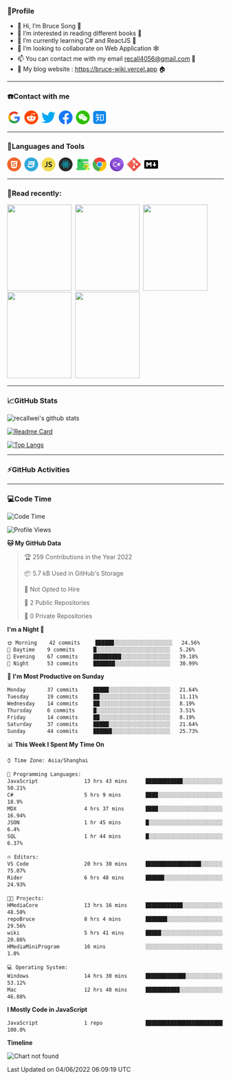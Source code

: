 ### 🦁️Profile

- 👋 Hi, I’m Bruce Song 🦁️
- 👀 I’m interested in reading different books 📖
- 🌱 I’m currently learning C# and ReactJS 🚀
- 💞️ I’m looking to collaborate on Web Application 🕸️
- 📫 You can contact me with my email recall4056@gmail.com 📮
- 📖 My blog website : https://bruce-wiki.vercel.app 🏠

---

### ☎️Contact with me

<img height="32" width="32" src="/img/google.png"/>&nbsp;
<img height="32" width="32" src="/img/reddit.png"/>&nbsp;
<img height="32" width="32" src="/img/twitter.png"/>&nbsp;
<img height="32" width="32" src="/img/facebook.png"/>&nbsp;
<img height="32" width="32" src="/img/wechat.png"/>&nbsp;
<img height="32" width="32" src="/img/zhihu.png"/>&nbsp;

---

### 🚀Languages and Tools

<a href="https://bruce-wiki.vercel.app/docs/front-end/html" target="_blank" rel="noreferrer noopener"><img height="32" width="32" src="/img/html.png"/></a>&nbsp;
<a href="https://bruce-wiki.vercel.app/docs/front-end/css" target="_blank" rel="noreferrer noopener"><img height="32" width="32" src="/img/css.png"/></a>&nbsp;
<a href="https://bruce-wiki.vercel.app/docs/front-end/javascript" target="_blank" rel="noreferrer noopener"><img height="32" width="32" src="/img/javascript.png"/></a>&nbsp;
<a href="https://bruce-wiki.vercel.app/docs/front-end/react" target="_blank" rel="noreferrer noopener"><img height="32" width="32" src="/img/react.png"/></a>&nbsp;
<a href="https://bruce-wiki.vercel.app/docs/front-end/react" target="_blank" rel="noreferrer noopener"><img height="32" width="32" src="/img/docusaurus.png"/></a>&nbsp;
<img height="32" width="32" src="/img/chrome.png"/>&nbsp;
<img height="32" width="32" src="/img/csharp.png"/>&nbsp;
<img height="32" width="32" src="/img/git.png"/>&nbsp;
<a href="https://bruce-wiki.vercel.app/docs/front-end/markdown" target="_blank" rel="noreferrer noopener"><img height="32" width="32" src="/img/markdown.png"/></a>&nbsp;

<!-- <img height="32" width="32" src="https://simpleicons.org/icons/microsoft.svg"/>&nbsp;
<img height="32" width="32" src="https://simpleicons.org/icons/microsoftazure.svg"/>&nbsp;
<img height="32" width="32" src="https://simpleicons.org/icons/azuredevops.svg"/>&nbsp;
<img height="32" width="32" src="https://simpleicons.org/icons/visualstudio.svg"/>&nbsp;
<img height="32" width="32" src="https://simpleicons.org/icons/visualstudiocode.svg"/>&nbsp;
<img height="32" width="32" src="https://simpleicons.org/icons/dotnet.svg"/>&nbsp;
<img height="32" width="32" src="https://simpleicons.org/icons/microsoftsqlserver.svg"/>&nbsp;
<img height="32" width="32" src="https://simpleicons.org/icons/nodedotjs.svg"/>&nbsp;
<img height="32" width="32" src="https://simpleicons.org/icons/npm.svg"/>&nbsp;
<img height="32" width="32" src="https://simpleicons.org/icons/webpack.svg"/>&nbsp;
<img height="32" width="32" src="https://simpleicons.org/icons/swagger.svg"/>&nbsp;
<img height="32" width="32" src="https://simpleicons.org/icons/bootstrap.svg"/>&nbsp;
<img height="32" width="32" src="https://simpleicons.org/icons/jest.svg">&nbsp;
<img height="32" width="32" src="https://simpleicons.org/icons/github.svg"/>&nbsp; -->

---

### 📖Read recently:

<img height="200" width="150" src="https://img9.doubanio.com/view/subject/s/public/s27283822.jpg"/>&nbsp;
<img height="200" width="150" src="https://img9.doubanio.com/view/subject/l/public/s33524212.jpg"/>&nbsp;
<img height="200" width="150" src="https://img9.doubanio.com/view/subject/m/public/s33460221.jpg"/>&nbsp;
<img height="200" width="150" src="https://img3.doubanio.com/view/subject/l/public/s8958650.jpg"/>&nbsp;
<img height="200" width="150" src="https://img3.doubanio.com/view/subject/l/public/s29820180.jpg"/>&nbsp;

---

### 📈GitHub Stats

![recallwei's github stats](https://github-readme-stats.vercel.app/api?username=recallwei&show_icons=true&theme=dracula&count_private=true&include_all_commits)

<!---
repository 卡片
--->

[![Readme Card](https://github-readme-stats.vercel.app/api/pin/?username=recallwei&repo=recallwei&theme=dracula)](https://github.com/recallwei/daily)

<!---
repository 常用语言 layout=compact（紧凑布局）
--->

[![Top Langs](https://github-readme-stats.vercel.app/api/top-langs/?username=recallwei&layout=compact&theme=dracula)](https://github.com/recallwei/daily)

---

### ⚡️GitHub Activities

<!--START_SECTION:activity-->

<!--END_SECTION:activity-->

---

### 💻Code Time

<!--START_SECTION:waka-->
![Code Time](http://img.shields.io/badge/Code%20Time-0%20secs-blue)

![Profile Views](http://img.shields.io/badge/Profile%20Views-2-blue)

**🐱 My GitHub Data** 

> 🏆 259 Contributions in the Year 2022
 > 
> 📦 5.7 kB Used in GitHub's Storage 
 > 
> 🚫 Not Opted to Hire
 > 
> 📜 2 Public Repositories 
 > 
> 🔑 0 Private Repositories  
 > 
**I'm a Night 🦉** 

```text
🌞 Morning    42 commits     ██████░░░░░░░░░░░░░░░░░░░   24.56% 
🌆 Daytime    9 commits      █░░░░░░░░░░░░░░░░░░░░░░░░   5.26% 
🌃 Evening    67 commits     █████████░░░░░░░░░░░░░░░░   39.18% 
🌙 Night      53 commits     ███████░░░░░░░░░░░░░░░░░░   30.99%

```
📅 **I'm Most Productive on Sunday** 

```text
Monday       37 commits     █████░░░░░░░░░░░░░░░░░░░░   21.64% 
Tuesday      19 commits     ██░░░░░░░░░░░░░░░░░░░░░░░   11.11% 
Wednesday    14 commits     ██░░░░░░░░░░░░░░░░░░░░░░░   8.19% 
Thursday     6 commits      █░░░░░░░░░░░░░░░░░░░░░░░░   3.51% 
Friday       14 commits     ██░░░░░░░░░░░░░░░░░░░░░░░   8.19% 
Saturday     37 commits     █████░░░░░░░░░░░░░░░░░░░░   21.64% 
Sunday       44 commits     ██████░░░░░░░░░░░░░░░░░░░   25.73%

```


📊 **This Week I Spent My Time On** 

```text
⌚︎ Time Zone: Asia/Shanghai

💬 Programming Languages: 
JavaScript               13 hrs 43 mins      ████████████░░░░░░░░░░░░░   50.21% 
C#                       5 hrs 9 mins        ████░░░░░░░░░░░░░░░░░░░░░   18.9% 
MDX                      4 hrs 37 mins       ████░░░░░░░░░░░░░░░░░░░░░   16.94% 
JSON                     1 hr 45 mins        █░░░░░░░░░░░░░░░░░░░░░░░░   6.4% 
SQL                      1 hr 44 mins        █░░░░░░░░░░░░░░░░░░░░░░░░   6.37%

🔥 Editors: 
VS Code                  20 hrs 30 mins      ██████████████████░░░░░░░   75.07% 
Rider                    6 hrs 48 mins       ██████░░░░░░░░░░░░░░░░░░░   24.93%

🐱‍💻 Projects: 
HMediaCore               13 hrs 16 mins      ████████████░░░░░░░░░░░░░   48.58% 
repoBruce                8 hrs 4 mins        ███████░░░░░░░░░░░░░░░░░░   29.56% 
wiki                     5 hrs 41 mins       █████░░░░░░░░░░░░░░░░░░░░   20.86% 
HMediaMiniProgram        16 mins             ░░░░░░░░░░░░░░░░░░░░░░░░░   1.0%

💻 Operating System: 
Windows                  14 hrs 30 mins      █████████████░░░░░░░░░░░░   53.12% 
Mac                      12 hrs 48 mins      ███████████░░░░░░░░░░░░░░   46.88%

```

**I Mostly Code in JavaScript** 

```text
JavaScript               1 repo              █████████████████████████   100.0%

```


**Timeline**

![Chart not found](https://raw.githubusercontent.com/recallwei/recallwei/main/charts/bar_graph.png) 


 Last Updated on 04/06/2022 06:09:19 UTC
<!--END_SECTION:waka-->
<!---
recallwei/recallwei is a ✨ special ✨ repository because its `README.md` (this file) appears on your GitHub profile.
You can click the Preview link to take a look at your changes.
--->
